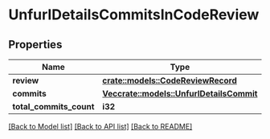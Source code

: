 # UnfurlDetailsCommitsInCodeReview

## Properties

Name | Type | Description | Notes
------------ | ------------- | ------------- | -------------
**review** | [**crate::models::CodeReviewRecord**](CodeReviewRecord.md) |  | 
**commits** | [**Vec<crate::models::UnfurlDetailsCommit>**](UnfurlDetailsCommit.md) |  | 
**total_commits_count** | **i32** |  | 

[[Back to Model list]](../README.md#documentation-for-models) [[Back to API list]](../README.md#documentation-for-api-endpoints) [[Back to README]](../README.md)


